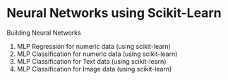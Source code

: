 # Neural Networks using Scikit-Learn
Building Neural Networks

1. MLP Regression for numeric data (using scikit-learn)
2. MLP Classification for numeric data (using scikit-learn)
3. MLP Classification for Text data (using scikit-learn)
4. MLP Classification for Image data (using scikit-learn)

